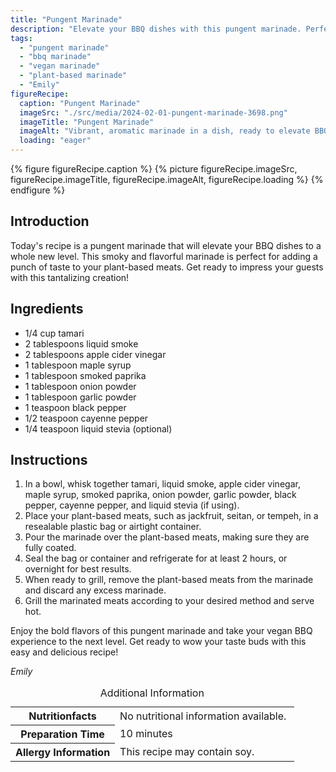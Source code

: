 ```yaml
---
title: "Pungent Marinade"
description: "Elevate your BBQ dishes with this pungent marinade. Perfect for plant-based meats like jackfruit, seitan, or tempeh. The smoky and bold flavors will impress your guests!"
tags:
  - "pungent marinade"
  - "bbq marinade"
  - "vegan marinade"
  - "plant-based marinade"
  - "Emily"
figureRecipe: 
  caption: "Pungent Marinade"
  imageSrc: "./src/media/2024-02-01-pungent-marinade-3698.png"
  imageTitle: "Pungent Marinade"
  imageAlt: "Vibrant, aromatic marinade in a dish, ready to elevate BBQ dishes. Clean, minimalist setup focuses on the tantalizing marinade, no distractions."
  loading: "eager"
---
```


{% figure figureRecipe.caption %}
{% picture figureRecipe.imageSrc, figureRecipe.imageTitle, figureRecipe.imageAlt, figureRecipe.loading %}
{% endfigure %}

## Introduction

Today's recipe is a pungent marinade that will elevate your BBQ dishes to a whole new level. This smoky and flavorful marinade is perfect for adding a punch of taste to your plant-based meats. Get ready to impress your guests with this tantalizing creation!

## Ingredients

- 1/4 cup tamari
- 2 tablespoons liquid smoke
- 2 tablespoons apple cider vinegar
- 1 tablespoon maple syrup
- 1 tablespoon smoked paprika
- 1 tablespoon onion powder
- 1 tablespoon garlic powder
- 1 teaspoon black pepper
- 1/2 teaspoon cayenne pepper
- 1/4 teaspoon liquid stevia (optional)

## Instructions

1. In a bowl, whisk together tamari, liquid smoke, apple cider vinegar, maple syrup, smoked paprika, onion powder, garlic powder, black pepper, cayenne pepper, and liquid stevia (if using).
2. Place your plant-based meats, such as jackfruit, seitan, or tempeh, in a resealable plastic bag or airtight container.
3. Pour the marinade over the plant-based meats, making sure they are fully coated.
4. Seal the bag or container and refrigerate for at least 2 hours, or overnight for best results.
5. When ready to grill, remove the plant-based meats from the marinade and discard any excess marinade.
6. Grill the marinated meats according to your desired method and serve hot.

Enjoy the bold flavors of this pungent marinade and take your vegan BBQ experience to the next level. Get ready to wow your taste buds with this easy and delicious recipe!

*Emily*

<table><caption class='sr-only'>Additional Information</caption><tr><th>Nutritionfacts</th><td>No nutritional information available.&nbsp;</td></tr><tr><th>Preparation Time</th><td>10 minutes&nbsp;</td></tr><tr><th>Allergy Information</th><td>This recipe may contain soy.&nbsp;</td></tr></table>

